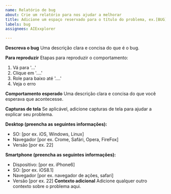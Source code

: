 ```yaml
---
name: Relatório de bug
about: Crie um relatório para nos ajudar a melhorar
title: Adicione um espaço reservado para o título do problema, ex.[BUG]
labels: bug
assignees: AIExxplorer

---
```


**Descreva o bug**
Uma descrição clara e concisa do que é o bug.

**Para reproduzir**
Etapas para reproduzir o comportamento:
1. Vá para '...'
2. Clique em '....'
3. Role para baixo até '....'
4. Veja o erro

**Comportamento esperado**
Uma descrição clara e concisa do que você esperava que acontecesse.

**Capturas de tela**
Se aplicável,
adicione capturas de tela para ajudar a explicar seu problema.

**Desktop (preencha as seguintes informações):**
 - SO: [por ex. iOS, Windows, Linux]
 - Navegador [por ex. Crome, Safári, Opera, FireFox]
 - Versão [por ex. 22]

**Smartphone (preencha as seguintes informações):**
 - Dispositivo: [por ex. iPhone6]
 - SO: [por ex. iOS8.1]
 - Navegador [por ex. navegador de ações, safari]
 - Versão [por ex. 22]
**Contexto adicional**
Adicione qualquer outro contexto sobre o problema aqui.
